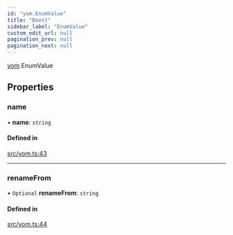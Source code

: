 ```yaml
---
id: "yom.EnumValue"
title: "Boost"
sidebar_label: "EnumValue"
custom_edit_url: null
pagination_prev: null
pagination_next: null
---
```


[yom](../namespaces/yom.md).EnumValue

## Properties

### name

• **name**: `string`

#### Defined in

[src/yom.ts:43](https://github.com/yolmio/boost/blob/b239488/src/yom.ts#L43)

___

### renameFrom

• `Optional` **renameFrom**: `string`

#### Defined in

[src/yom.ts:44](https://github.com/yolmio/boost/blob/b239488/src/yom.ts#L44)
